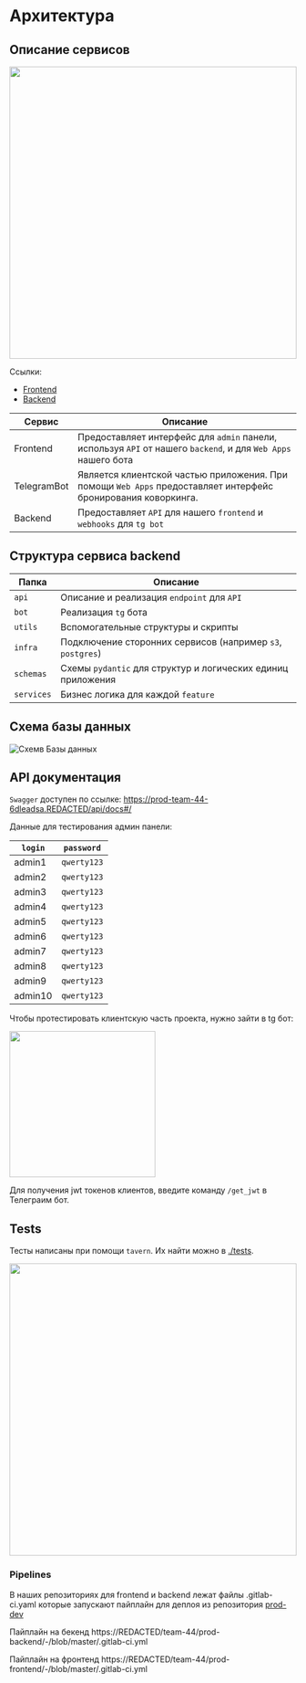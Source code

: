 

# Архитектура 

## Описание сервисов

<img src="./media/newarchitecture.png"  style="max-width:512px;width:100%;max-height:512px;height:100%"/>

Ссылки:

- [Frontend](https://REDACTED/team-44/prod-frontend)
- [Backend](https://REDACTED/team-44/prod-backend)


| Сервис      | Описание                                                                                                      |
| ----------- | ------------------------------------------------------------------------------------------------------------- |
| Frontend    | Предоставляет интерфейс для `admin` панели, используя `API` от нашего `backend`, и для `Web Apps` нашего бота |
| TelegramBot | Является клиентской частью приложения. При помощи `Web Apps` предоставляет интерфейс бронирования коворкинга. |
| Backend     | Предоставляет `API` для нашего `frontend` и `webhooks` для `tg bot`                                           |


## Структура сервиса backend

| Папка      | Описание                                                     |
| ---------- | ------------------------------------------------------------ |
| `api`      | Описание и реализация `endpoint` для `API`                   |
| `bot`      | Реализация `tg` бота                                         |
| `utils`    | Вспомогательные структуры и скрипты                          |
| `infra`    | Подключение сторонних сервисов (например `s3`, `postgres`)   |
| `schemas`  | Схемы `pydantic` для структур и логических единиц приложения |
| `services` | Бизнес логика для каждой `feature`                           |


## Схема базы данных

![Схемв Базы данных](./media/База%20данных.png)


## API документация

`Swagger` доступен по ссылке: https://prod-team-44-6dleadsa.REDACTED/api/docs#/

Данные для тестирования админ панели:

| `login`  | `password`  |
| -------- | ----------- |
| admin1   | `qwerty123` |
| admin2   | `qwerty123` |
| admin3   | `qwerty123` |
| admin4   | `qwerty123` |
| admin5   | `qwerty123` |
| admin6   | `qwerty123` |
| admin7   | `qwerty123` |
| admin8   | `qwerty123` |
| admin9   | `qwerty123` |
| admin10  | `qwerty123` |

Чтобы протестировать клиентскую часть проекта, нужно зайти в tg бот:

<img src="./media/Ссылка%20на%20tg%20бота.png" width="256" height="256"/>

Для получения jwt токенов клиентов, введите команду `/get_jwt` в Телеграим бот.

## Tests

Тесты написаны при помощи `tavern`. Их найти можно в [./tests](./tests/README.md).

<img src="./media/Coverage.jpg"  style="max-width:512px;width:100%;max-height:512px;height:100%"/>


### Pipelines
В наших репозиториях для frontend и backend лежат файлы .gitlab-ci.yaml
которые запускают пайплайн для деплоя из репозитория [prod-dev](https://REDACTED/team-44/prod-dev)

Пайплайн на бекенд
https://REDACTED/team-44/prod-backend/-/blob/master/.gitlab-ci.yml

Пайплайн на фронтенд
https://REDACTED/team-44/prod-frontend/-/blob/master/.gitlab-ci.yml
